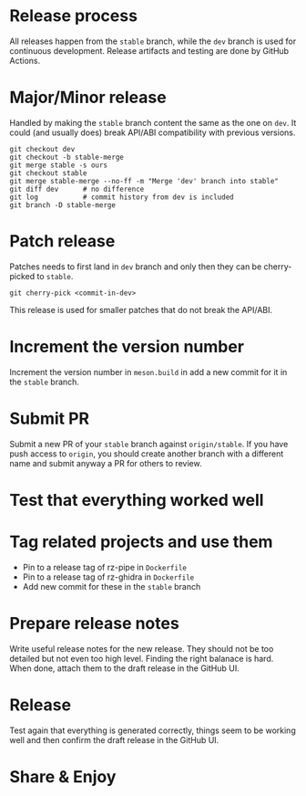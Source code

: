 Release process
===============

All releases happen from the `stable` branch, while the `dev` branch is used for
continuous development. Release artifacts and testing are done by GitHub
Actions.

# Major/Minor release
Handled by making the `stable` branch content the same as the one on `dev`. It
could (and usually does) break API/ABI compatibility with previous versions.

    git checkout dev
    git checkout -b stable-merge
    git merge stable -s ours
    git checkout stable
    git merge stable-merge --no-ff -m "Merge 'dev' branch into stable"
    git diff dev      # no difference
    git log           # commit history from dev is included
    git branch -D stable-merge

# Patch release
Patches needs to first land in `dev` branch and only then they can be
cherry-picked to `stable`.

    git cherry-pick <commit-in-dev>

This release is used for smaller patches that do not break the API/ABI.

# Increment the version number
Increment the version number in `meson.build` in add a new commit for it in the
`stable` branch.

# Submit PR
Submit a new PR of your `stable` branch against `origin/stable`. If you have
push access to `origin`, you should create another branch with a different name
and submit anyway a PR for others to review.

# Test that everything worked well

# Tag related projects and use them
- Pin to a release tag of rz-pipe in `Dockerfile`
- Pin to a release tag of rz-ghidra in `Dockerfile`
- Add new commit for these in the `stable` branch

# Prepare release notes
Write useful release notes for the new release. They should not be too detailed
but not even too high level. Finding the right balanace is hard. When done,
attach them to the draft release in the GitHub UI.

# Release
Test again that everything is generated correctly, things seem to be working
well and then confirm the draft release in the GitHub UI.

# Share & Enjoy
